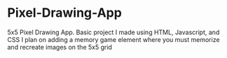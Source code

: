 # Pixel-Drawing-App
5x5 Pixel Drawing App.
Basic project I made using HTML, Javascript, and CSS
I plan on adding a memory game element where you must memorize and recreate images on the 5x5 grid

